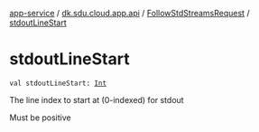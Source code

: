[app-service](../../index.md) / [dk.sdu.cloud.app.api](../index.md) / [FollowStdStreamsRequest](index.md) / [stdoutLineStart](./stdout-line-start.md)

# stdoutLineStart

`val stdoutLineStart: `[`Int`](https://kotlinlang.org/api/latest/jvm/stdlib/kotlin/-int/index.html)

The line index to start at (0-indexed) for stdout

Must be positive

